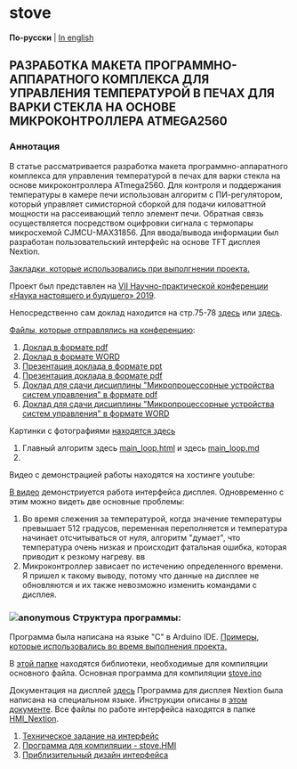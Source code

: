 # stove

**По-русски** | [In english](docs_eng/README.md)

## РАЗРАБОТКА МАКЕТА ПРОГРАММНО-АППАРАТНОГО КОМПЛЕКСА ДЛЯ УПРАВЛЕНИЯ ТЕМПЕРАТУРОЙ В ПЕЧАХ ДЛЯ ВАРКИ СТЕКЛА НА ОСНОВЕ МИКРОКОНТРОЛЛЕРА ATMEGA2560

### Аннотация 
В статье рассматривается разработка макета программно-аппаратного комплекса
 для управления температурой в печах для варки стекла на основе микроконтроллера ATmega2560. 
 Для контроля и поддержания температуры в камере печи использован алгоритм с ПИ-регулятором,
 который управляет симисторной сборкой для подачи киловаттной мощности на рассеивающий тепло
 элемент печи. Обратная связь осуществляется посредством оцифровки сигнала с термопары микросхемой 
 CJMCU-MAX31856. 
Для ввода/вывода информации был разработан пользовательский интерфейс на основе TFT дисплея Nextion. 

[Закладки, которые использовались при выполгнении проекта.](/docs/stove_bookmarks.md)

Проект был представлен на 
[VII Научно-практической конференции «Наука настоящего и будущего» 2019](https://nnb.etu.ru/postupayushhim-v-magistraturu/konferencii-predydushhih-let/vii-nauchno-prakticheskaya-konferenciya-nauka-nastoyashhego-i-budushhego-2019).

Непосредственно сам доклад находится на стр.75-78 [здесь](https://nnb.etu.ru/assets/files/rezultaty/mag/2019/tom_1_finn.pdf "Сборник материалов конференции16 – 18 мая 2019 1 Том ") 
или [здесь](/docs/report.pdf "вырезанный").

[Файлы, которые отправлялись на конференцию](/docs "открыть папку"):
1. [Доклад в формате pdf](/docs/report_full.pdf)
1. [Доклад в формате WORD](/docs/report_full.docx "открыть")
1. [Презентация доклада в формате ppt](/docs/presentation.ppt "открыть")
1. [Презентация доклада в формате pdf](/docs/presentation.pdf "открыть")
1. [Доклад для сдачи дисциплины "Микропроцессорные устройства систем управления" в формате pdf](/docs/report_for_university.pdf)
1. [Доклад для сдачи дисциплины "Микропроцессорные устройства систем управления" в формате WORD](/docs/report_for_university.docx)

Картинки с фотографиями [находятся здесь](docs/images)

1. Главный алгоритм здесь [main_loop.html](docs/images/main_loop.html) и здесь [main_loop.md](docs/images/main_loop.md)
2.

Видео с демонстрацией работы находятся на хостинге youtube:

[В видео](https://youtu.be/TroMaXGrYXM) демонстриуется работа интерфейса дисплея. Одновременно с этим можно видеть две основные проблемы:

1. Во время слежения за температурой, когда значение температуры превышает 512 градусов, переменная  переполняется 
и температура начинает отсчитываться от нуля, алгоритм "думает", что температура очень низкая и происходит фатальная 
ошибка, которая приводит к резкому нагреву.
вв
2. Микроконтроллер зависает по истечению определенного времени. Я пришел к такому выводу, 
потому что данные на дисплее не обновляются 
и их также невозможно изменить командами с дисплея. 

### <img src="https://github.com/my000own000files1/stove-master/blob/master/docs/images/icon.png" alt="anonymous" />  Структура программы:

Программа была написана на языке "C" в Arduino IDE. [Примеры, которые использовались во время выполнения проекта.](examples)

В [этой папке](/libraries) находятся библиотеки, необходимые для компиляции основного файла.
Основная программа для компиляции [stove.ino](/stove.ino)

Документация на дисплей [здесь](components/nextion_docs/The_Nextion_Editor_Guide_trans.pdf)
Программа для дисплея Nextion была написана на специальном языке. Инструкции описаны в [этом документе](components/nextion_docs/istruction_set_trans.pdf).
Все файлы по работе интерфейса находятся в папке [HMI_Nextion](/HMI_Nextion). 

1. [Техническое задание на интерфейс](HMI_Nextion/TT_interface.pdf)
2. [Программа для компиляции - stove.HMI](HMI_Nextion/stove.HMI)
3. [Приблизительный дизайн интерфейса](HMI_Nextion/images_for_HMI/first_interface.jpg)
